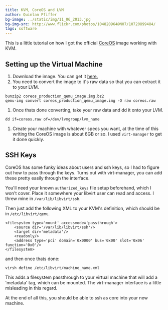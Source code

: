 ```yaml
---
title: KVM, CoreOS and LVM
author: Quinlan Pfiffer
bg-image: ../static/img/11_06_2013.jpg
bg-img-src: http://www.flickr.com/photos/104820964@N07/10720899484/
tags: software
---
```


This is a little tutorial on how I got the official <a
href="http://coreos.com/">CoreOS</a> image working with KVM.

Setting up the Virtual Machine
------------------------------

1. Download the image. You can get it <a href="http://storage.core-os.net/coreos/amd64-generic/dev-channel/coreos_production_qemu_image.img.bz">here.</a>
1. You need to convert the image to it's raw data so that you can extract it to
   your LVM.
```
bunzip2 coreos_production_qemu_image.img.bz2
qemu-img convert coreos_production_qemu_image.img -O raw coreos.raw
```
1. Once thats done converting, take your raw data and dd it onto your LVM.
```
dd if=coreos.raw of=/dev/lvmgroup/lvm_name
```
1. Create your machine with whatever specs you want, at the time of this writing
   the CoreOS image is about 6GB or so. I used `virt-manager` to get it done
quickly.

SSH Keys
--------

CoreOS has some funky ideas about users and ssh keys, so I had to figure out
how to pass through the keys. Turns out with virt-manager, you can add these
pretty easily through the interface.

You'll need your known `authorized_keys` file  setup beforehand, which I won't
cover. Place it somewhere your libvirt user can read and access. I threw mine in
`/var/lib/libvirt/ssh`.

Then just add the following XML to your KVM's definition, which should be in
`/etc/libvirt/qemu`.

```
<filesystem type='mount' accessmode='passthrough'>
    <source dir='/var/lib/libvirt/ssh'/>
    <target dir='metadata'/>
    <readonly/>
    <address type='pci' domain='0x0000' bus='0x00' slot='0x06' function='0x0'/>
</filesystem>
```

and then once thats done:

```
virsh define /etc/libvirt/machine_name.xml
```

This adds a filesystem passthrough to your virtual machine that will add a
'metadata' tag, which can be mounted. The virt-manager interface is a little
misleading in this regard.

At the end of all this, you should be able to ssh as core into your new machine.
